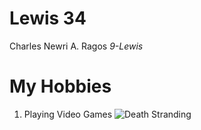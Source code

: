# Lewis 34

Charles Newri A. Ragos
 *9-Lewis*

 # My Hobbies

 1. Playing Video Games
    ![Death Stranding](https://encrypted-tbn0.gstatic.com/images?q=tbn:ANd9GcRgfJstIQdwfWkxo_pzzSaGdbsMRk9IhnG8wcTebRnSPEdvV6ZK)
